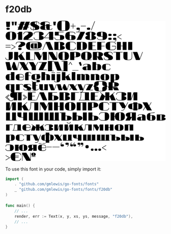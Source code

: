 # f20db

![f20db](f20db.png)

To use this font in your code, simply import it:

```go
import (
	. "github.com/gmlewis/go-fonts/fonts"
	_ "github.com/gmlewis/go-fonts/fonts/f20db"
)

func main() {
	// ...
	render, err := Text(x, y, xs, ys, message, "f20db"),
	// ...
}
```
